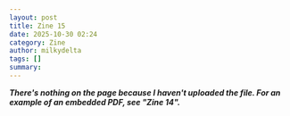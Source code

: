 ```yaml
---
layout: post
title: Zine 15
date: 2025-10-30 02:24
category: Zine
author: milkydelta
tags: []
summary: 
---
```


_**There's nothing on the page because I haven't uploaded the file. For an example of an embedded PDF, see "Zine 14".**_

